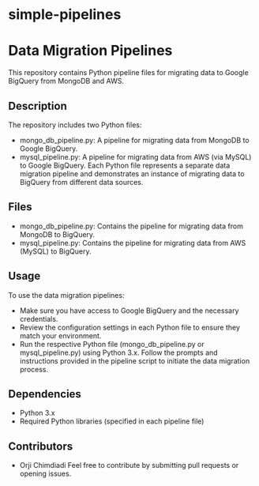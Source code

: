 # simple-pipelines
# Data Migration Pipelines
This repository contains Python pipeline files for migrating data to Google BigQuery from MongoDB and AWS.

## Description
The repository includes two Python files:

* mongo_db_pipeline.py: A pipeline for migrating data from MongoDB to Google BigQuery.
* mysql_pipeline.py: A pipeline for migrating data from AWS (via MySQL) to Google BigQuery.
Each Python file represents a separate data migration pipeline and demonstrates an instance of migrating data to BigQuery from different data sources.

## Files
* mongo_db_pipeline.py: Contains the pipeline for migrating data from MongoDB to BigQuery.
* mysql_pipeline.py: Contains the pipeline for migrating data from AWS (MySQL) to BigQuery.
## Usage
To use the data migration pipelines:

* Make sure you have access to Google BigQuery and the necessary credentials.
* Review the configuration settings in each Python file to ensure they match your environment.
* Run the respective Python file (mongo_db_pipeline.py or mysql_pipeline.py) using Python 3.x.
  Follow the prompts and instructions provided in the pipeline script to initiate the data migration process.
## Dependencies
* Python 3.x
* Required Python libraries (specified in each pipeline file)
## Contributors
* Orji Chimdiadi
Feel free to contribute by submitting pull requests or opening issues.
